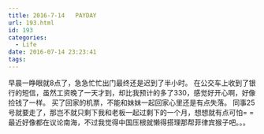 ```yaml
---
title: 2016-7-14   PAYDAY
url: 193.html
id: 193
categories:
  - Life
date: 2016-07-14 23:23:41
tags:
---
```


早晨一睁眼就8点了，急急忙忙出门最终还是迟到了半小时。 在公交车上收到了银行的短信，虽然工资晚了一天才到，却比我预计的多了330，感觉好开心啊，好像捡钱了一样。 买了回家的机票，不能和妹妹一起回家心里还是有点失落。 同事25号就要走了，那岂不就只剩下我和老板一起过剩下的一个月，想想就有点可怕= = 最近好像都在议论南海，不过我觉得中国压根就懒得搭理那帮菲律宾猴子吧。。。